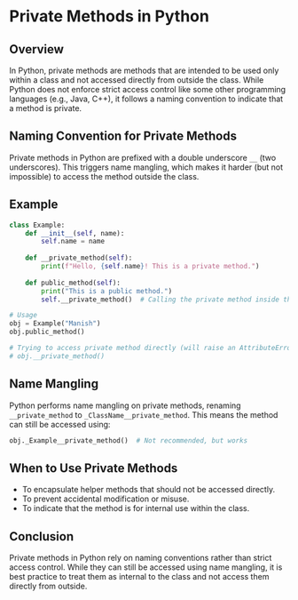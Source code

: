 # Private Methods in Python

## Overview
In Python, private methods are methods that are intended to be used only within a class and not accessed directly from outside the class. While Python does not enforce strict access control like some other programming languages (e.g., Java, C++), it follows a naming convention to indicate that a method is private.

## Naming Convention for Private Methods
Private methods in Python are prefixed with a double underscore `__` (two underscores). This triggers name mangling, which makes it harder (but not impossible) to access the method outside the class.

## Example
```python
class Example:
    def __init__(self, name):
        self.name = name
    
    def __private_method(self):
        print(f"Hello, {self.name}! This is a private method.")
    
    def public_method(self):
        print("This is a public method.")
        self.__private_method()  # Calling the private method inside the class

# Usage
obj = Example("Manish")
obj.public_method()

# Trying to access private method directly (will raise an AttributeError)
# obj.__private_method()
```

## Name Mangling
Python performs name mangling on private methods, renaming `__private_method` to `_ClassName__private_method`. This means the method can still be accessed using:

```python
obj._Example__private_method()  # Not recommended, but works
```

## When to Use Private Methods
- To encapsulate helper methods that should not be accessed directly.
- To prevent accidental modification or misuse.
- To indicate that the method is for internal use within the class.

## Conclusion
Private methods in Python rely on naming conventions rather than strict access control. While they can still be accessed using name mangling, it is best practice to treat them as internal to the class and not access them directly from outside.

